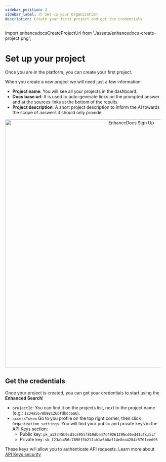 ```yaml
---
sidebar_position: 2
sidebar_label: 📦 Set up your Organization
description: Create your first project and get the credentials
---
```


import enhancedocsCreateProjectUrl from './assets/enhancedocs-create-project.png';

# Set up your project

Once you are in the platform, you can create your first project.

When you create a new project we will need just a few information:

- **Project name**: You will see all your projects in the dashboard.
- **Docs base url**: It is used to auto-generate links on the prompted answer and at the sources links at the bottom of the results.
- **Project description**: A short project description to inform the AI towards the scope of answers it should only provide.

<div align="center" style={{ margin: '24px 0' }}>
  <img src={enhancedocsCreateProjectUrl} alt="EnhanceDocs Sign Up" width="800" style={{ borderRadius: 16 }} />
</div>

## Get the credentials

Once your project is created, you can get your credentials to start using the **Enhanced Search**!

- `projectId`: You can find it on the projects list, next to the project name (e.g.: `1234a5678b98126bfdbdc6a6`).
- `accessToken` Go to you profile on the top right corner, then click `Organization settings`. You will find your public and private keys in the [API Keys](https://app.enhancedocs.com/settings/api-keys) section:
  - Public key: `pk_a12345b0cd1c5951f810dba47c49261296cd6ed41cfca5cf`
  - Private key: `sk_123ab456c7890f3b211ab1a6b0af14e8ea4284c5701ced95`

These keys will allow you to authenticate API requests. Learn more about [API Keys security](../security/api-keys.md)
